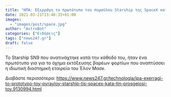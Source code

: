 ```yaml
---
title: "ΗΠΑ: Εξερράγη το πρωτότυπο του πυραύλου Starship της SpaceX κατά την προσγείωσή του"
date: 2021-03-21T13:48:33+01:00
images:
  - "images/post/space.jpg"
author: "AstroBot"
categories: ["Ειδήσεις"]
tags: ["news247.gr"]
draft: false
---
```


Το Starship SN9 που ανατινάχτηκε κατά την κάθοδό του, ήταν ένα πρωτότυπο για για το όχημα εκτόξευσης βαρέων φορτίων που αναπτύσσει η ιδιωτική διαστημική εταιρεία του Έλον Μασκ.

Διαβάστε περισσότερα: https://www.news247.gr/technologia/ipa-exerragi-to-prototypo-toy-pyrayloy-starship-tis-spacex-kata-tin-prosgeiosi-toy.9130994.html
